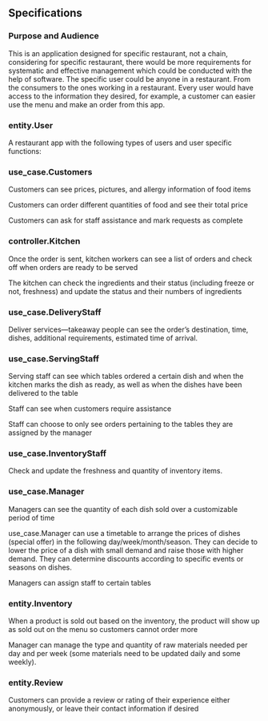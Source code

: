 ## Specifications
### Purpose and Audience
This is an application designed for specific restaurant, not a chain, considering for specific restaurant, there would
be more requirements for systematic and effective management which could be conducted with the help of software.
The specific user could be anyone in a restaurant. From the consumers to the ones working in a restaurant. Every user
would have access to the information they desired, for example, a customer can easier use the menu and make an order
from this app.

### entity.User

A restaurant app with the following types of users and user specific functions:

### use_case.Customers

Customers can see prices, pictures, and allergy information of food items

Customers can order different quantities of food and see their total price

Customers can ask for staff assistance and mark requests as complete

### controller.Kitchen

Once the order is sent, kitchen workers can see a list of orders and check off when orders are ready to be served

The kitchen can check the ingredients and their status (including freeze or not, freshness) and update the status and their numbers of ingredients

### use_case.DeliveryStaff

Deliver services—takeaway people can see the order’s destination, time, dishes, additional requirements, estimated time of arrival.

### use_case.ServingStaff

Serving staff can see which tables ordered a certain dish and when the kitchen marks the dish as ready, as well as when the dishes have been delivered to the table

Staff can see when customers require assistance

Staff can choose to only see orders pertaining to the tables they are assigned by the manager

### use_case.InventoryStaff

Check and update the freshness and quantity of inventory items.

### use_case.Manager

Managers can see the quantity of each dish sold over a customizable period of time

use_case.Manager can use a timetable to arrange the prices of dishes (special offer) in the following day/week/month/season. They can decide to lower the price of a dish with small demand and raise those with higher demand. They can determine discounts according to specific events or seasons on dishes.

Managers can assign staff to certain tables

### entity.Inventory

When a product is sold out based on the inventory, the product will show up as sold out on the menu so customers cannot order more

Manager can manage the type and quantity of raw materials needed per day and per week (some materials need to be updated daily and some weekly).

### entity.Review

Customers can provide a review or rating of their experience either anonymously, or leave their contact information if desired 
